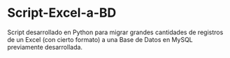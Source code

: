 # Script-Excel-a-BD
Script desarrollado en Python para migrar grandes cantidades de registros de un Excel (con cierto formato) a una Base de Datos en MySQL previamente desarrollada.
